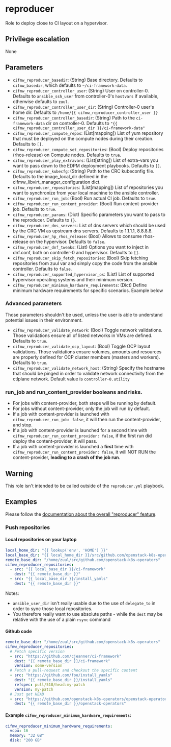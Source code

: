 # reproducer
Role to deploy close to CI layout on a hypervisor.

## Privilege escalation
None

## Parameters

* `cifmw_reproducer_basedir`: (String) Base directory. Defaults to `cifmw_basedir`, which defaults to `~/ci-framework-data`.
* `cifmw_reproducer_controller_user`: (String) User on controller-0. Defaults to `ansible_ssh_user` from controller-0's `hostvars` if available, otherwise defaults to `zuul`.
* `cifmw_reproducer_controller_user_dir`: (String) Controller-0 user's home dir. Defaults to `/home/{{ cifmw_reproducer_controller_user }}`
* `cifmw_reproducer_controller_basedir`: (String) Path to the `ci-framework-data` dir on controller-0. Defaults to `"{{ cifmw_reproducer_controller_user_dir }}/ci-framework-data"`
* `cifmw_reproducer_compute_repos`: (List[mapping]) List of yum repository that must be deployed on the compute nodes during their creation. Defaults to `[]`.
* `cifmw_reproducer_compute_set_repositories`: (Bool) Deploy repositories (rhos-release) on Compute nodes. Defaults to `true`.
* `cifmw_reproducer_play_extravars`: (List[string]) List of extra-vars you want to pass down to the EDPM deployment playbooks. Defaults to `[]`.
* `cifmw_reproducer_kubecfg`: (String) Path to the CRC kubeconfig file. Defaults to the image_local_dir defined in the cifmw_libvirt_manager_configuration dict.
* `cifmw_reproducer_repositories`: (List[mapping]) List of repositories you want to synchronize from your local machine to the ansible controller.
* `cifmw_reproducer_run_job`: (Bool) Run actual CI job. Defaults to `true`.
* `cifmw_reproducer_run_content_provider`: (Bool) Run content-provider job. Defaults to `true`.
* `cifmw_reproducer_params`: (Dict) Specific parameters you want to pass to the reproducer. Defaults to `{}`.
* `cifmw_reproducer_dns_servers`: List of dns servers which should be used by the CRC VM as upstream dns servers. Defaults to 1.1.1.1, 8.8.8.8.
* `cifmw_reproducer_hp_rhos_release`: (Bool) Allows to consume rhos-release on the hypervisor. Defaults to `false`.
* `cifmw_reproducer_dnf_tweaks`: (List) Options you want to inject in dnf.conf, both on controller-0 and hypervisor. Defaults to `[]`.
* `cifmw_reproducer_skip_fetch_repositories`: (Bool) Skip fetching repositories from zuul var and simply copy the code from the ansible controller. Defaults to `false`.
* `cifmw_reproducer_supported_hypervisor_os`: (List) List of supported hypervisor operating systems and their minimum version.
* `cifmw_reproducer_minimum_hardware_requirements`: (Dict) Define minimum hardware requirements for specific scenarios. Example below

### Advanced parameters
Those parameters shouldn't be used, unless the user is able to understand potential issues in their environment.

* `cifmw_reproducer_validate_network`: (Bool) Toggle network validations. Those validations ensure all of listed networks in VMs are defined. Defaults to `true`.
* `cifmw_reproducer_validate_ocp_layout`: (Bool) Toggle OCP layout validations. Those validations ensure volumes, amounts and resources are properly defined for OCP cluster members (masters and workers). Defaults to `true`.
* `cifmw_reproducer_validate_network_host`: (String) Specify the hostname that should be pinged in order to validate network connectivity from the ctlplane network. Default value is `controller-0.utility`

### run_job and run_content_provider booleans and risks.

- For jobs with content-provider, both steps will be running by default.
- For jobs without content-provider, only the job will run by default.
- If a job with content-provider is launched with `cifmw_reproducer_run_job: false`, it will
  then run the content-provider, and stop.
- If a job with content-provider is launched for a second time with `cifmw_reproducer_run_content_provider: false`,
  if the first run did deploy the content-provider, it will pass.
- If a job with content-provider is launched a **first** time with `cifmw_reproducer_run_content_provider: false`,
  it will NOT RUN the content-provider, **leading to a crash of the job run**.


## Warning
This role isn't intended to be called outside of the `reproducer.yml` playbook.

## Examples
Please follow the [documentation about the overall "reproducer" feature](https://ci-framework.readthedocs.io/en/latest/roles/reproducer.html).

### Push repositories
#### Local repositories on your laptop
```YAML
local_home_dir: "{{ lookup('env', 'HOME') }}"
local_base_dir: "{{ local_home_dir }}/src/github.com/openstack-k8s-operators"
remote_base_dir: "/home/zuul/src/github.com/openstack-k8s-operators"
cifmw_reproducer_repositories:
  - src: "{{ local_base_dir }}/ci-framework"
    dest: "{{ remote_base_dir }}"
  - src: "{{ local_base_dir }}/install_yamls"
    dest: "{{ remote_base_dir }}"
```
Notes:
* `ansible_user_dir` isn't really usable due to the use of `delegate_to` in order to sync those local repositories.
* You therefore really want to use absolute paths - while the `dest` may be relative with the use of a plain `rsync` command

#### Github code
```YAML
remote_base_dir: "/home/zuul/src/github.com/openstack-k8s-operators"
cifmw_reproducer_repositories:
  # Fetch specific version
  - src: "https://github.com/cjeanner/ci-framework"
    dest: "{{ remote_base_dir }}/ci-framework"
    version: some-version
  # Fetch a pull-request and checkout the specific content
  - src: "https://github.com/foo/install_yamls"
    dest: "{{ remote_base_dir }}/install_yamls"
    refspec: pull/510/head:my-patch
    version: my-patch
  # Just get HEAD
  - src: "https://github.com/openstack-k8s-operators/openstack-operators"
    dest: "{{ remote_base_dir }}/openstack-operators"
```

#### Example `cifmw_reproducer_minimum_hardware_requirements`:
```YAML
cifmw_reproducer_minimum_hardware_requirements:
  vcpu: 16
  memory: "32 GB"
  disk: "200 GB"
```
